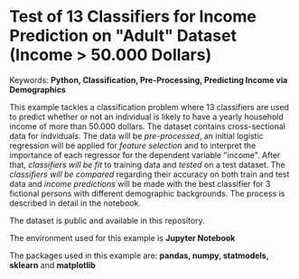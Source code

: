 # Test of 13 Classifiers for Income Prediction on "Adult" Dataset (Income > 50.000 Dollars)
Keywords: <b>Python, Classification, Pre-Processing, Predicting Income via Demographics</b>

This example tackles a classification problem where 13 classifiers are used to predict whether or not an individual is likely to have a yearly household income of more than 50.000 dollars. The dataset contains cross-sectional data for indviduals. The data will be <em>pre-processed</em>, an initial logistic regression will be applied for <em>feature selection</em> and to interpret the importance of each regressor for the dependent variable "income". After that, <em>classifiers will be fit</em> to training data and <em>tested</em> on a test dataset. The <em>classifiers will be compared</em> regarding their accuracy on both train and test data and <em>income predictions</em> will be made with the best classifier for 3 fictional persons with different demographic backgrounds. The process is described in detail in the notebook.

The dataset is public and available in this repository.

The environment used for this example is <b>Jupyter Notebook</b>

The packages used in this example are: <b>pandas, numpy, statmodels, sklearn</b> and <b>matplotlib</b>
